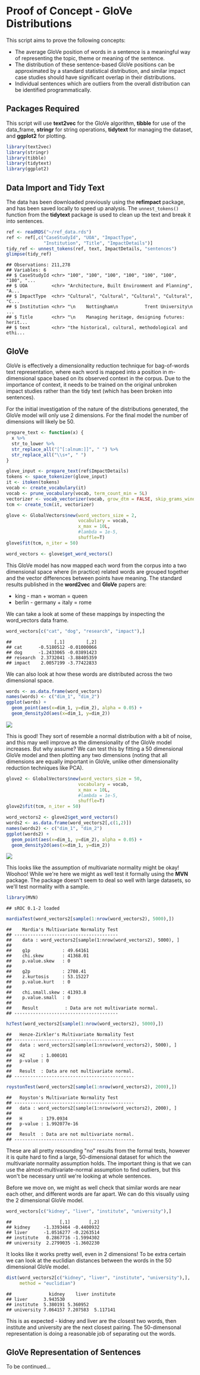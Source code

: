 Proof of Concept - GloVe Distributions
================

This script aims to prove the following concepts:

-   The average GloVe position of words in a sentence is a meaningful way of representing the topic, theme or meaning of the sentence.
-   The distribution of these sentence-based GloVe positions can be approximated by a standard statistical distribution, and similar impact case studies should have significant overlap in their distributions.
-   Individual sentences which are outliers from the overall distribution can be identified programmatically.

Packages Required
-----------------

This script will use **text2vec** for the GloVe algorithm, **tibble** for use of the data\_frame, **stringr** for string operations, **tidytext** for managing the dataset, and **ggplot2** for plotting.

``` r
library(text2vec)
library(stringr)
library(tibble)
library(tidytext)
library(ggplot2)
```

Data Import and Tidy Text
-------------------------

The data has been downloaded previously using the **refimpact** package, and has been saved locally to speed up analysis. The `unnest_tokens()` function from the **tidytext** package is used to clean up the text and break it into sentences.

``` r
ref <- readRDS("~/ref_data.rds")
ref <- ref[,c("CaseStudyId", "UOA", "ImpactType",
              "Institution", "Title", "ImpactDetails")]
tidy_ref <- unnest_tokens(ref, text, ImpactDetails, "sentences")
glimpse(tidy_ref)
```

    ## Observations: 211,278
    ## Variables: 6
    ## $ CaseStudyId <chr> "100", "100", "100", "100", "100", "100", "100", "...
    ## $ UOA         <chr> "Architecture, Built Environment and Planning", "A...
    ## $ ImpactType  <chr> "Cultural", "Cultural", "Cultural", "Cultural", "C...
    ## $ Institution <chr> "\n    Nottingham\n          Trent University\n   ...
    ## $ Title       <chr> "\n    Managing heritage, designing futures: herit...
    ## $ text        <chr> "the historical, cultural, methodological and ethi...

GloVe
-----

GloVe is effectively a dimensionality reduction technique for bag-of-words text representation, where each word is mapped into a position in m-dimensional space based on its observed context in the corpus. Due to the importance of context, it needs to be trained on the original unbroken impact studies rather than the tidy text (which has been broken into sentences).

For the initial investigation of the nature of the distributions generated, the GloVe model will only use 2 dimensions. For the final model the number of dimensions will likely be 50.

``` r
prepare_text <- function(x) {
  x %>% 
  str_to_lower %>% 
  str_replace_all("[^[:alnum:]]", " ") %>% 
  str_replace_all("\\s+", " ")
}

glove_input <- prepare_text(ref$ImpactDetails)
tokens <- space_tokenizer(glove_input)
it <- itoken(tokens)
vocab <- create_vocabulary(it)
vocab <- prune_vocabulary(vocab, term_count_min = 5L)
vectorizer <- vocab_vectorizer(vocab, grow_dtm = FALSE, skip_grams_window = 5L)
tcm <- create_tcm(it, vectorizer)

glove <- GlobalVectors$new(word_vectors_size = 2,
                           vocabulary = vocab,
                           x_max = 10L,
                           #lambda = 1e-5,
                           shuffle=T)
glove$fit(tcm, n_iter = 50)

word_vectors <- glove$get_word_vectors()
```

This GloVe model has now mapped each word from the corpus into a two dimensional space where (in practice) related words are grouped together and the vector differences between points have meaning. The standard results published in the **word2vec** and **GloVe** papers are:

-   king - man + woman = queen
-   berlin - germany + italy = rome

We can take a look at some of these mappings by inspecting the word\_vectors data frame.

``` r
word_vectors[c("cat", "dog", "research", "impact"),]
```

    ##                [,1]        [,2]
    ## cat      -0.5180512 -0.01000066
    ## dog      -1.2433065 -0.03891423
    ## research  2.3732041 -3.88405359
    ## impact    2.0057199 -3.77422833

We can also look at how these words are distributed across the two dimensional space.

``` r
words <- as.data.frame(word_vectors)
names(words) <- c("dim_1", "dim_2")
ggplot(words) +
  geom_point(aes(x=dim_1, y=dim_2), alpha = 0.05) +
  geom_density2d(aes(x=dim_1, y=dim_2))
```

![](GloVeDistributions_files/figure-markdown_github/plot-2d-1.png)

This is good! They sort of resemble a normal distribution with a bit of noise, and this may well improve as the dimensionality of the GloVe model increases. But why assume? We can test this by fitting a 50 dimensional GloVe model and then plotting any two dimensions (noting that all dimensions are equally important in GloVe, unlike other dimensionality reduction techniques like PCA).

``` r
glove2 <- GlobalVectors$new(word_vectors_size = 50,
                           vocabulary = vocab,
                           x_max = 10L,
                           #lambda = 1e-5,
                           shuffle=T)
glove2$fit(tcm, n_iter = 50)

word_vectors2 <- glove2$get_word_vectors()
words2 <- as.data.frame(word_vectors2[,c(1,2)])
names(words2) <- c("dim_1", "dim_2")
ggplot(words2) +
  geom_point(aes(x=dim_1, y=dim_2), alpha = 0.05) +
  geom_density2d(aes(x=dim_1, y=dim_2))
```

![](GloVeDistributions_files/figure-markdown_github/glove-50d-1.png)

This looks like the assumption of multivariate normality might be okay! Woohoo! While we're here we might as well test it formally using the **MVN** package. The package doesn't seem to deal so well with large datasets, so we'll test normality with a sample.

``` r
library(MVN)
```

    ## sROC 0.1-2 loaded

``` r
mardiaTest(word_vectors2[sample(1:nrow(word_vectors2), 5000),])
```

    ##    Mardia's Multivariate Normality Test 
    ## --------------------------------------- 
    ##    data : word_vectors2[sample(1:nrow(word_vectors2), 5000), ] 
    ## 
    ##    g1p            : 49.64161 
    ##    chi.skew       : 41368.01 
    ##    p.value.skew   : 0 
    ## 
    ##    g2p            : 2708.41 
    ##    z.kurtosis     : 53.15227 
    ##    p.value.kurt   : 0 
    ## 
    ##    chi.small.skew : 41393.8 
    ##    p.value.small  : 0 
    ## 
    ##    Result          : Data are not multivariate normal. 
    ## ---------------------------------------

``` r
hzTest(word_vectors2[sample(1:nrow(word_vectors2), 5000),])
```

    ##   Henze-Zirkler's Multivariate Normality Test 
    ## --------------------------------------------- 
    ##   data : word_vectors2[sample(1:nrow(word_vectors2), 5000), ] 
    ## 
    ##   HZ      : 1.000101 
    ##   p-value : 0 
    ## 
    ##   Result  : Data are not multivariate normal. 
    ## ---------------------------------------------

``` r
roystonTest(word_vectors2[sample(1:nrow(word_vectors2), 2000),])
```

    ##   Royston's Multivariate Normality Test 
    ## --------------------------------------------- 
    ##   data : word_vectors2[sample(1:nrow(word_vectors2), 2000), ] 
    ## 
    ##   H       : 179.0934 
    ##   p-value : 1.992077e-16 
    ## 
    ##   Result  : Data are not multivariate normal. 
    ## ---------------------------------------------

These are all pretty resounding "no" results from the formal tests, however it is quite hard to find a large, 50-dimensional dataset for which the multivariate normality assumption holds. The important thing is that we can use the almost-multivariate-normal assumption to find outliers, but this won't be necessary until we're looking at whole sentences.

Before we move on, we might as well check that similar words are near each other, and different words are far apart. We can do this visually using the 2 dimensional GloVe model.

``` r
word_vectors[c("kidney", "liver", "institute", "university"),]
```

    ##                  [,1]       [,2]
    ## kidney     -1.3393464 -0.4400932
    ## liver      -1.0516277 -0.2263514
    ## institute   0.2867716 -1.5994302
    ## university  2.2799035 -1.3602230

It looks like it works pretty well, even in 2 dimensions! To be extra certain we can look at the euclidian distances between the words in the 50 dimensional GloVe model.

``` r
dist(word_vectors2[c("kidney", "liver", "institute", "university"),],
     method = "euclidian")
```

    ##              kidney    liver institute
    ## liver      3.943530                   
    ## institute  5.380191 5.360952          
    ## university 7.064157 7.207583  5.117141

This is as expected - kidney and liver are the closest two words, then institute and university are the next closest pairing. The 50-dimensonal representation is doing a reasonable job of separating out the words.

GloVe Representation of Sentences
---------------------------------

To be continued...

